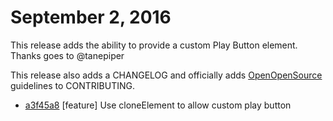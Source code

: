# September 2, 2016

This release adds the ability to provide a custom Play Button element.
Thanks goes to @tanepiper

This release also adds a CHANGELOG and officially adds [OpenOpenSource](http://openopensource.org/) guidelines to CONTRIBUTING.

  * [a3f45a8](../../commit/a3f45a8) [feature] Use cloneElement to allow custom play button
